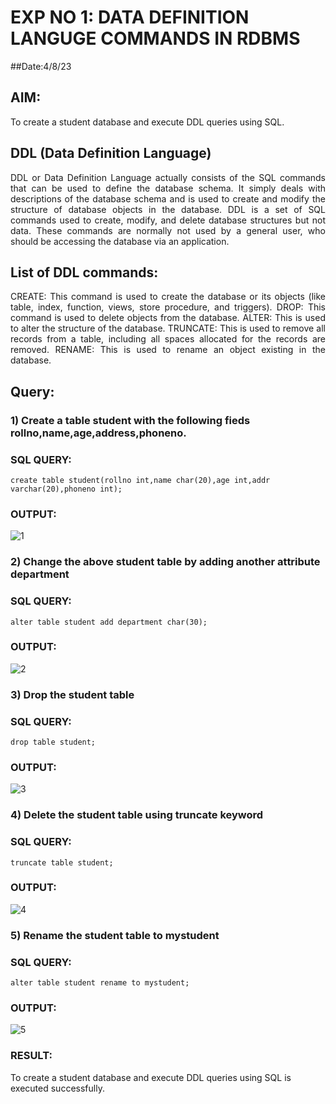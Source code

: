 # EXP NO 1: DATA DEFINITION LANGUGE COMMANDS IN RDBMS
##Date:4/8/23 
## AIM:
To create a student database and execute DDL queries using SQL.


## DDL (Data Definition Language)
<div align="justify">
DDL or Data Definition Language actually consists of the SQL commands that can be used to define the database schema. It simply deals with descriptions of the database schema and is used to create and modify the structure of database objects in the database. DDL is a set of SQL commands used to create, modify, and delete database structures but not data. These commands are normally not used by a general user, who should be accessing the database via an application.
</div>
 
## List of DDL commands: 
<div align="justify">
CREATE: This command is used to create the database or its objects (like table, index, function, views, store procedure, and triggers).
DROP: This command is used to delete objects from the database.
ALTER: This is used to alter the structure of the database.
TRUNCATE: This is used to remove all records from a table, including all spaces allocated for the records are removed.
RENAME: This is used to rename an object existing in the database.
</div>

## Query:
### 1) Create a table student with the following fieds rollno,name,age,address,phoneno.

### SQL QUERY: 
```
create table student(rollno int,name char(20),age int,addr varchar(20),phoneno int);
```
### OUTPUT:
![1](https://github.com/selva258963/G2_DBMS/assets/121961701/ac56f450-fb80-489c-95c5-91acad809cb9)


### 2) Change the above student table by adding another attribute department

### SQL QUERY: 
```
alter table student add department char(30);

```
### OUTPUT:
![2](https://github.com/selva258963/G2_DBMS/assets/121961701/606c80af-32fc-4cb1-9a39-688b122f7a3f)


### 3) Drop the student table
 
### SQL QUERY: 
```
drop table student;

```
### OUTPUT:
![3](https://github.com/selva258963/G2_DBMS/assets/121961701/ce472bb5-ffc6-4236-92d3-18b185ac336e)


### 4) Delete the student table using truncate keyword
### SQL QUERY: 
```
truncate table student;

```
### OUTPUT:
![4](https://github.com/selva258963/G2_DBMS/assets/121961701/5467f897-54de-4c66-b3ed-0498eca5cb8f)

### 5) Rename the student table to mystudent
### SQL QUERY: 
```
alter table student rename to mystudent;

```
### OUTPUT:
![5](https://github.com/selva258963/G2_DBMS/assets/121961701/02804182-a0a4-4e90-b77a-d93b425fb35e)

### RESULT:
To create a student database and execute DDL queries using SQL is executed successfully.
